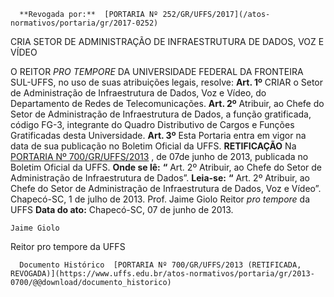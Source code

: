       **Revogada por:**  [PORTARIA Nº 252/GR/UFFS/2017](/atos-normativos/portaria/gr/2017-0252) 

   CRIA SETOR DE ADMINISTRAÇÃO DE INFRAESTRUTURA DE DADOS, VOZ E VÍDEO  

 O REITOR *PRO TEMPORE* DA UNIVERSIDADE FEDERAL DA FRONTEIRA SUL-UFFS, no uso de suas atribuições legais, resolve:   **Art. 1º** CRIAR o Setor de Administração de Infraestrutura de Dados, Voz e Vídeo, do Departamento de Redes de Telecomunicações.   **Art. 2º** Atribuir, ao Chefe do Setor de Administração de Infraestrutura de Dados, a função gratificada, código FG-3, integrante do Quadro Distributivo de Cargos e Funções Gratificadas desta Universidade.   **Art. 3º** Esta Portaria entra em vigor na data de sua publicação no Boletim Oficial da UFFS.   **RETIFICAÇÃO**   Na [PORTARIA Nº 700/GR/UFFS/2013](https://www.uffs.edu.br/atos-normativos/portaria/gr/2013-0700)  , de 07de junho de 2013, publicada no Boletim Oficial da UFFS.   **Onde se lê:**  **“** Art. 2º Atribuir, ao Chefe do Setor de Administração de Infraestrutura de Dados”.   **Leia-se:**  **“** Art. 2º Atribuir, ao Chefe do Setor de Administração de Infraestrutura de Dados, Voz e Vídeo”.   Chapecó-SC, 1 de julho de 2013.   Prof. Jaime Giolo Reitor *pro tempore* da UFFS    **Data do ato:** Chapecó-SC, 07 de junho de 2013.   
 

    Jaime Giolo   
 Reitor pro tempore da UFFS 

      Documento Histórico  [PORTARIA Nº 700/GR/UFFS/2013 (RETIFICADA, REVOGADA)](https://www.uffs.edu.br/atos-normativos/portaria/gr/2013-0700/@@download/documento_historico)     
      